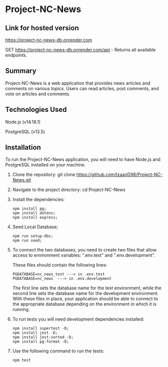 # Project-NC-News

## Link for hosted version

https://project-nc-news-db.onrender.com

GET https://project-nc-news-db.onrender.com/api - Returns all available endpoints.

## Summary

Project-NC-News is a web application that provides news articles and comments on various topics. Users can read articles, post comments, and vote on articles and comments.

## Technologies Used

Node.js (v14.18.1)

PostgreSQL (v13.5)

## Installation

To run the Project-NC-News application, you will need to have Node.js and PostgreSQL installed on your machine.

1. Clone the repository: git clone https://github.com/IzaanD98/Project-NC-News.git

2. Navigate to the project directory: cd Project-NC-News

3. Install the dependencies:

   ```
   npm install pg;
   npm install dotenv;
   npm install express;
   ```

4. Seed Local Database;

   ```
   npm run setup-dbs;
   npm run seed;
   ```

5. To connect the two databases, you need to create two files that allow access to environment variables: ".env.test" and ".env.development".

   These files should contain the following lines:

   ```
   PGDATABASE=nc_news_test ---> in .env.test
   PGDATABASE=nc_news  ---> in .env.development
   ```

   The first line sets the database name for the test environment, while the second line sets the database name for the development environment. With these files in place, your application should be able to connect to the appropriate database depending on the environment in which it is running.

6. To run tests you will need development dependencies installed:

   ```
   npm install supertest -D;
   npm install jest -D;
   npm install jest-sorted -D;
   npm install pg-format -D;
   ```

7. Use the following command to run the tests:

   ```
   npm test
   ```
